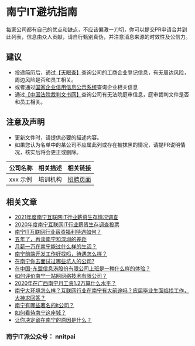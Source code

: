 # 南宁IT避坑指南

每家公司都有自己的优点和缺点，不应该偏激一刀切，你可以提交PR申请合并到此列表，信息由众人贡献，请自行甄别真伪，并注意消息来源的时效性及公信力。

## 建议

- 投递简历后，通过[【天眼查】](https://www.tianyancha.com/)查询公司的工商企业登记信息，有无周边风险，周边风险是否和员工相关。
- 或者通过[国家企业信用信息公示系统](http://gx.gsxt.gov.cn/)查询企业相关信息
- 通过[【中国法院裁判文书网】](https://wenshu.court.gov.cn/)查询公司有无法院庭审信息，庭审裁判文件是否和员工相关。

## 注意及声明

- 更新文件时，请提供必要的描述内容。
- 如果您认为名单中的某公司不应属此列或存在被抹黑的情况，请提PR说明情况，核实后将会更正或删除。

| 公司名称 | 相关描述| 相关链接 |
| --- | --- | --- |
| xxx 示例 | 培训机构 | [招聘页面](http://example.com)

## 相关文章
- [2021年度南宁互联网IT行业薪资生存情况调查](https://mp.weixin.qq.com/s/A2MJv7Sqry4_Uvj0-kX7BQ)
- [2020年度南宁互联网IT行业薪资生存调查投票](https://mp.weixin.qq.com/s/UUEb6hwz0kyxJ0FNWAmCow)
- [南宁IT互联网行业薪资福利待遇如何？](https://www.zhihu.com/question/433565931)
- [五年了，再谈南宁和深圳的差距](https://zhuanlan.zhihu.com/p/142617368)
- [月薪一万在南宁能过什么样的生活？](https://www.zhihu.com/question/54175558)
- [南宁前端开发工作好找吗，待遇怎么样？](https://www.zhihu.com/question/357144952)
- [在南宁你去面试过哪些坑人的公司?](https://www.zhihu.com/question/382811770)
- [在中国-东盟信息港股份有限公司上班是一种什么样的体验？](https://www.zhihu.com/question/264802602)
- [如何评价南宁一站网网络技术有限公司？](https://www.zhihu.com/question/27641494)
- [2020年在广西南宁月工资1.2万算什么水平？](https://www.zhihu.com/question/399156877)
- [南宁大环境怎么样？互联网行业在南宁有大前途吗？应届毕业生面临找工作，大神求回答？](https://www.zhihu.com/question/56500199)
- [南宁有哪些著名的it公司？](https://www.zhihu.com/question/264215051)
- [如何看待南宁这座城？](https://www.zhihu.com/question/322456318)
- [让你决定留在南宁的原因是什么？](https://www.zhihu.com/question/54175470)


### 南宁IT派公众号： nnitpai
